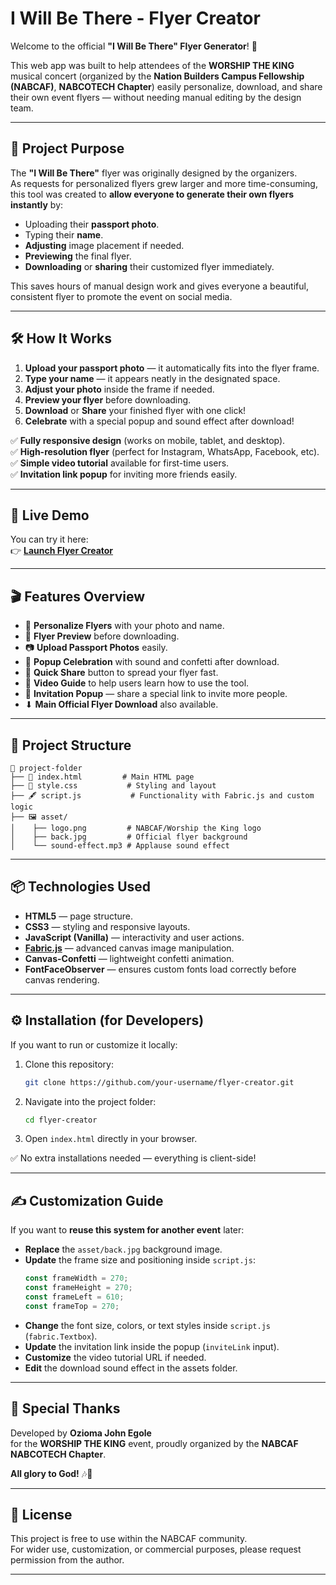 # I Will Be There - Flyer Creator

Welcome to the official **"I Will Be There" Flyer Generator**! 🎉

This web app was built to help attendees of the **WORSHIP THE KING** musical concert (organized by the **Nation Builders Campus Fellowship (NABCAF)**, **NABCOTECH Chapter**) easily personalize, download, and share their own event flyers — without needing manual editing by the design team.

---

## 📜 Project Purpose

The **"I Will Be There"** flyer was originally designed by the organizers.  
As requests for personalized flyers grew larger and more time-consuming, this tool was created to **allow everyone to generate their own flyers instantly** by:

- Uploading their **passport photo**.
- Typing their **name**.
- **Adjusting** image placement if needed.
- **Previewing** the final flyer.
- **Downloading** or **sharing** their customized flyer immediately.

This saves hours of manual design work and gives everyone a beautiful, consistent flyer to promote the event on social media.

---

## 🛠️ How It Works

1. **Upload your passport photo** — it automatically fits into the flyer frame.
2. **Type your name** — it appears neatly in the designated space.
3. **Adjust your photo** inside the frame if needed.
4. **Preview your flyer** before downloading.
5. **Download** or **Share** your finished flyer with one click!
6. **Celebrate** with a special popup and sound effect after download!

✅ **Fully responsive design** (works on mobile, tablet, and desktop).  
✅ **High-resolution flyer** (perfect for Instagram, WhatsApp, Facebook, etc).  
✅ **Simple video tutorial** available for first-time users.  
✅ **Invitation link popup** for inviting more friends easily.

---

## 🚀 Live Demo

You can try it here:  
👉 **[Launch Flyer Creator](https://iwt-flyer-generator.vercel.app/)**

---

## 🎬 Features Overview

- 🎨 **Personalize Flyers** with your photo and name.
- 👀 **Flyer Preview** before downloading.
- 📷 **Upload Passport Photos** easily.
- 🎉 **Popup Celebration** with sound and confetti after download.
- 🔗 **Quick Share** button to spread your flyer fast.
- 🎥 **Video Guide** to help users learn how to use the tool.
- 📩 **Invitation Popup** — share a special link to invite more people.
- ⬇ **Main Official Flyer Download** also available.

---

## 📂 Project Structure

```
📁 project-folder
├── 📄 index.html         # Main HTML page
├── 🎨 style.css           # Styling and layout
├── 🖋️ script.js           # Functionality with Fabric.js and custom logic
├── 🖼️ asset/
│    ├── logo.png         # NABCAF/Worship the King logo
│    ├── back.jpg         # Official flyer background
│    └── sound-effect.mp3 # Applause sound effect
```

---

## 📦 Technologies Used

- **HTML5** — page structure.
- **CSS3** — styling and responsive layouts.
- **JavaScript (Vanilla)** — interactivity and user actions.
- **[Fabric.js](http://fabricjs.com/)** — advanced canvas image manipulation.
- **Canvas-Confetti** — lightweight confetti animation.
- **FontFaceObserver** — ensures custom fonts load correctly before canvas rendering.

---

## ⚙️ Installation (for Developers)

If you want to run or customize it locally:

1. Clone this repository:
   ```bash
   git clone https://github.com/your-username/flyer-creator.git
   ```
2. Navigate into the project folder:
   ```bash
   cd flyer-creator
   ```
3. Open `index.html` directly in your browser.

✅ No extra installations needed — everything is client-side!

---

## ✍️ Customization Guide

If you want to **reuse this system for another event** later:

- **Replace** the `asset/back.jpg` background image.
- **Update** the frame size and positioning inside `script.js`:
  ```javascript
  const frameWidth = 270;
  const frameHeight = 270;
  const frameLeft = 610;
  const frameTop = 270;
  ```
- **Change** the font size, colors, or text styles inside `script.js` (`fabric.Textbox`).
- **Update** the invitation link inside the popup (`inviteLink` input).
- **Customize** the video tutorial URL if needed.
- **Edit** the download sound effect in the assets folder.

---

## 🙏 Special Thanks

Developed by **Ozioma John Egole**  
for the **WORSHIP THE KING** event, proudly organized by the **NABCAF NABCOTECH Chapter**.

**All glory to God!** 🎶👑

---

## 📜 License

This project is free to use within the NABCAF community.  
For wider use, customization, or commercial purposes, please request permission from the author.

---
```